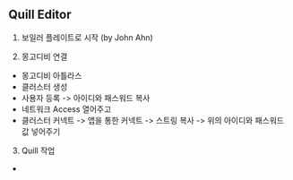 ## Quill Editor

1. 보일러 플레이트로 시작 (by John Ahn)

2. 몽고디비 연결
 - 몽고디비 아틀라스
 - 클러스터 생성
 - 사용자 등록 -> 아이디와 패스워드 복사
 - 네트워크 Access 열어주고
 - 클러스터 커넥트 -> 앱을 통한 커넥트 -> 스트링 복사 -> 위의 아이디와 패스워드 값 넣어주기

3. Quill 작업
 - 